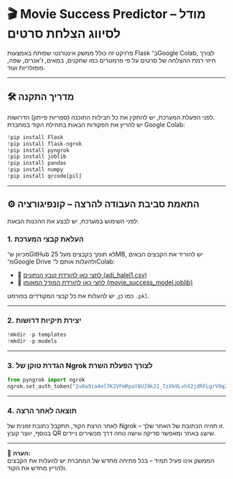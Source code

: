 # 🎬 Movie Success Predictor – מודל לסיווג הצלחת סרטים

פרויקט זה כולל ממשק אינטרנטי שפותח באמצעות Flask ב־Google Colab, לצורך חיזוי רמת ההצלחה של סרטים על פי פרמטרים כמו שחקנים, במאים, ז'אנרים, שפה, פופולריות ועוד.

---

## 🛠️ מדריך התקנה

לפני הפעלת המערכת, יש להתקין את כל חבילות התוכנה (ספריות פייתון) הדרושות.  
יש להריץ את הפקודות הבאות בתחילת הקוד במחברת Google Colab:

```python
!pip install Flask
!pip install flask-ngrok
!pip install pyngrok
!pip install joblib
!pip install pandas
!pip install numpy
!pip install qrcode[pil]
```

---

## ⚙️ התאמת סביבת העבודה להרצה – קונפיגורציה

לפני השימוש במערכת, יש לבצע את ההכנות הבאות:

### 1. העלאת קבצי המערכת

מכיוון ש־GitHub לא תומך בקבצים מעל 25MB, יש להוריד את הקבצים הבאים מ־Google Drive ולהעלות אותם ל־Colab:

- 📄 [לחצי כאן להורדת קובץ הנתונים (adi_halel1.csv)](https://drive.google.com/file/d/1zfkW52oCCVC8TuC51i695-cz-CWPZctJ/view?usp=sharing)
- 🧠 [לחצי כאן להורדת המודל המאומן (movie_success_model.joblib)](https://drive.google.com/file/d/1fFErmme9JxUnoFeT1V4hNMOlpPOPB7Of/view?usp=sharing)

כמו כן, יש להעלות את כל קבצי המקודדים בפורמט `.pkl`.

---

### 2. יצירת תיקיות דרושות

```python
!mkdir -p templates
!mkdir -p models
```

---

### 3. הגדרת טוקן של Ngrok לצורך הפעלת השרת

```python
from pyngrok import ngrok
ngrok.set_auth_token("2v0a9ia4ml7K2VFmRpaY8UJ9kJ2_7zXk9LvhX2jdRFLgrV9q2")
```

---

### 4. תוצאה לאחר הרצה

לאחר הרצת הקוד, תתקבל כתובת זמנית של Ngrok – זו תהיה הכתובת של האתר שלך.  
בנוסף, יווצר קובץ QR שיוצג באתר ומאפשר סריקה וגישה נוחה דרך מכשירים ניידים.

---

📌 **הערה:**  
הממשק אינו פעיל תמיד – בכל פתיחה מחדש של המחברת יש להעלות את הקבצים ולהריץ מחדש את הקוד.

